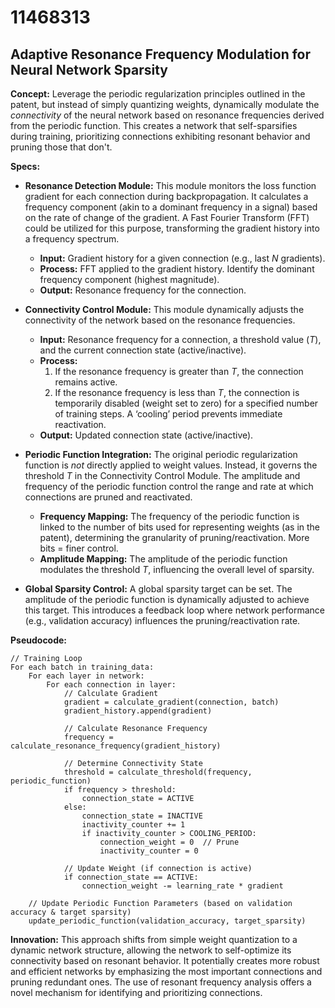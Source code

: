 # 11468313

## Adaptive Resonance Frequency Modulation for Neural Network Sparsity

**Concept:** Leverage the periodic regularization principles outlined in the patent, but instead of simply quantizing weights, dynamically modulate the *connectivity* of the neural network based on resonance frequencies derived from the periodic function. This creates a network that self-sparsifies during training, prioritizing connections exhibiting resonant behavior and pruning those that don't.

**Specs:**

*   **Resonance Detection Module:** This module monitors the loss function gradient for each connection during backpropagation. It calculates a frequency component (akin to a dominant frequency in a signal) based on the rate of change of the gradient.  A Fast Fourier Transform (FFT) could be utilized for this purpose, transforming the gradient history into a frequency spectrum.

    *   **Input:** Gradient history for a given connection (e.g., last *N* gradients).
    *   **Process:** FFT applied to the gradient history. Identify the dominant frequency component (highest magnitude).
    *   **Output:** Resonance frequency for the connection.

*   **Connectivity Control Module:** This module dynamically adjusts the connectivity of the network based on the resonance frequencies.

    *   **Input:** Resonance frequency for a connection, a threshold value (*T*), and the current connection state (active/inactive).
    *   **Process:**
        1.  If the resonance frequency is greater than *T*, the connection remains active.
        2.  If the resonance frequency is less than *T*, the connection is temporarily disabled (weight set to zero) for a specified number of training steps.  A ‘cooling’ period prevents immediate reactivation.
    *   **Output:** Updated connection state (active/inactive).

*   **Periodic Function Integration:** The original periodic regularization function is *not* directly applied to weight values.  Instead, it governs the threshold *T* in the Connectivity Control Module.  The amplitude and frequency of the periodic function control the range and rate at which connections are pruned and reactivated.

    *   **Frequency Mapping:** The frequency of the periodic function is linked to the number of bits used for representing weights (as in the patent), determining the granularity of pruning/reactivation. More bits = finer control.
    *   **Amplitude Mapping:** The amplitude of the periodic function modulates the threshold *T*, influencing the overall level of sparsity.

*   **Global Sparsity Control:** A global sparsity target can be set. The amplitude of the periodic function is dynamically adjusted to achieve this target. This introduces a feedback loop where network performance (e.g., validation accuracy) influences the pruning/reactivation rate.

**Pseudocode:**

```
// Training Loop
For each batch in training_data:
    For each layer in network:
        For each connection in layer:
            // Calculate Gradient
            gradient = calculate_gradient(connection, batch)
            gradient_history.append(gradient)

            // Calculate Resonance Frequency
            frequency = calculate_resonance_frequency(gradient_history)

            // Determine Connectivity State
            threshold = calculate_threshold(frequency, periodic_function)
            if frequency > threshold:
                connection_state = ACTIVE
            else:
                connection_state = INACTIVE
                inactivity_counter += 1
                if inactivity_counter > COOLING_PERIOD:
                    connection_weight = 0  // Prune
                    inactivity_counter = 0

            // Update Weight (if connection is active)
            if connection_state == ACTIVE:
                connection_weight -= learning_rate * gradient

    // Update Periodic Function Parameters (based on validation accuracy & target sparsity)
    update_periodic_function(validation_accuracy, target_sparsity)
```

**Innovation:** This approach shifts from simple weight quantization to a dynamic network structure, allowing the network to self-optimize its connectivity based on resonant behavior.  It potentially creates more robust and efficient networks by emphasizing the most important connections and pruning redundant ones. The use of resonant frequency analysis offers a novel mechanism for identifying and prioritizing connections.